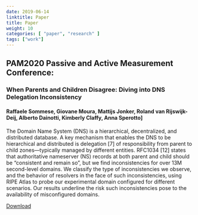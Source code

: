 ```yaml
---
date: 2019-06-14
linktitle: Paper
title: Paper
weight: 10
categories: [ "paper", "research" ]
tags: ["work"]
---
```


## PAM2020 Passive and Active Measurement Conference:

### When Parents and Children Disagree: Diving into DNS Delegation Inconsistency

#### Raffaele Sommese, Giovane Moura, Mattijs Jonker, Roland van Rijswijk-Deij, Alberto Dainotti, Kimberly Claffy, Anna Sperotto]

The Domain Name System (DNS) is a hierarchical, decentralized, and distributed database. A key mechanism that enables the DNS to be hierarchical and distributed is delegation [7] of responsibility from parent to child zones—typically managed by different entities. RFC1034 [12] states that authoritative nameserver (NS) records at both parent and child should be “consistent and remain so”, but we find inconsistencies for over 13M second-level domains. We classify the type of inconsistencies we observe, and the behavior of resolvers in the face of such inconsistencies, using RIPE Atlas to probe our experimental domain configured for different scenarios. Our results underline the risk such inconsistencies pose to the availability of misconfigured domains.

<a href="https://academia.r4ffy.info/paper/SommesePam2020.pdf">Download</a>

